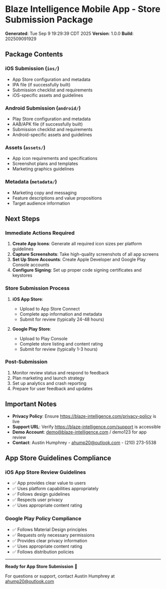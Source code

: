 # Blaze Intelligence Mobile App - Store Submission Package

**Generated**: Tue Sep  9 19:29:39 CDT 2025
**Version**: 1.0.0
**Build**: 202509091929

## Package Contents

### iOS Submission (`ios/`)
- App Store configuration and metadata
- IPA file (if successfully built)
- Submission checklist and requirements
- iOS-specific assets and guidelines

### Android Submission (`android/`)
- Play Store configuration and metadata  
- AAB/APK file (if successfully built)
- Submission checklist and requirements
- Android-specific assets and guidelines

### Assets (`assets/`)
- App icon requirements and specifications
- Screenshot plans and templates
- Marketing graphics guidelines

### Metadata (`metadata/`)
- Marketing copy and messaging
- Feature descriptions and value propositions
- Target audience information

## Next Steps

### Immediate Actions Required
1. **Create App Icons**: Generate all required icon sizes per platform guidelines
2. **Capture Screenshots**: Take high-quality screenshots of all app screens
3. **Set Up Store Accounts**: Create Apple Developer and Google Play Console accounts
4. **Configure Signing**: Set up proper code signing certificates and keystores

### Store Submission Process
1. **iOS App Store**:
   - Upload to App Store Connect
   - Complete app information and metadata
   - Submit for review (typically 24-48 hours)
   
2. **Google Play Store**:
   - Upload to Play Console
   - Complete store listing and content rating
   - Submit for review (typically 1-3 hours)

### Post-Submission
1. Monitor review status and respond to feedback
2. Plan marketing and launch strategy
3. Set up analytics and crash reporting
4. Prepare for user feedback and updates

## Important Notes

- **Privacy Policy**: Ensure https://blaze-intelligence.com/privacy-policy is live
- **Support URL**: Verify https://blaze-intelligence.com/support is accessible  
- **Demo Account**: demo@blaze-intelligence.com / demo123 for app review
- **Contact**: Austin Humphrey - ahump20@outlook.com - (210) 273-5538

## App Store Guidelines Compliance

### iOS App Store Review Guidelines
- ✅ App provides clear value to users
- ✅ Uses platform capabilities appropriately  
- ✅ Follows design guidelines
- ✅ Respects user privacy
- ✅ Uses appropriate content rating

### Google Play Policy Compliance
- ✅ Follows Material Design principles
- ✅ Requests only necessary permissions
- ✅ Provides clear privacy information
- ✅ Uses appropriate content rating
- ✅ Follows distribution policies

---

**Ready for App Store Submission** 🚀

For questions or support, contact Austin Humphrey at ahump20@outlook.com
